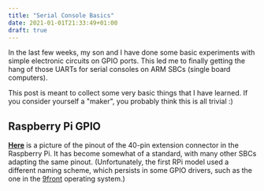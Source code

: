 ```yaml
---
title: "Serial Console Basics"
date: 2021-01-01T21:33:49+01:00
draft: true
---
```

In the last few weeks, my son and I have done some basic experiments with
simple electronic circuits on GPIO ports. This led me to finally getting
the hang of those UARTs for serial consoles on ARM SBCs (single board
computers).

This post is meant to collect some very basic things that I have learned.
If you consider yourself a "maker", you probably think this is all trivial
:)

## Raspberry Pi GPIO

[**Here**](https://www.raspberrypi.org/documentation/usage/gpio/) is a
picture of the pinout of the 40-pin extension connector in the Raspberry
Pi. It has become somewhat of a standard, with many other SBCs adapting the
same pinout. (Unfortunately, the first RPi model used a different naming
scheme, which persists in some GPIO drivers, such as the one in the
[9front](https://9front.org/) operating system.)
